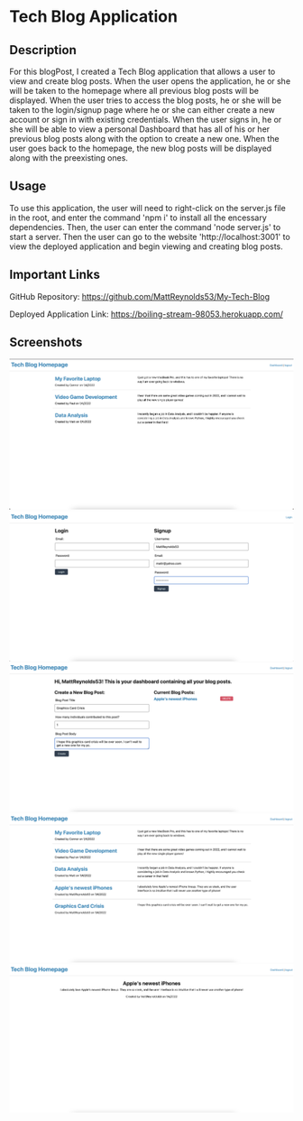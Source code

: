 # Tech Blog Application

## Description
For this blogPost, I created a Tech Blog application that allows a user to view and create blog posts. When the user opens the application, he or she will be taken to the homepage where all previous blog posts will be displayed. When the user tries to access the blog posts, he or she will be taken to the login/signup page where he or she can either create a new account or sign in with existing credentials. When the user signs in, he or she will be able to view a personal Dashboard that has all of his or her previous blog posts along with the option to create a new one. When the user goes back to the homepage, the new blog posts will be displayed along with the preexisting ones.

## Usage
To use this application, the user will need to right-click on the server.js file in the root, and enter the command 'npm i' to install all the encessary dependencies. Then, the user can enter the command 'node server.js' to start a server. Then the user can go to the website 'http://localhost:3001' to view the deployed application and begin viewing and creating blog posts.

## Important Links

GitHub Repository: https://github.com/MattReynolds53/My-Tech-Blog

Deployed Application Link: https://boiling-stream-98053.herokuapp.com/

## Screenshots
![](screenshots/TechBlog1.png)
![](screenshots/TechBlog2.png)
![](screenshots/TechBlog3.png)
![](screenshots/TechBlog4.png)
![](screenshots/TechBlog5.png)